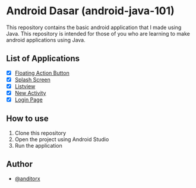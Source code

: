 # Android Dasar (android-java-101)

This repository contains the basic android application that I made using Java. This repository is intended for those of you who are learning to make android applications using Java.

## List of Applications

- [x] [Floating Action Button](https://github.com/anditorx/android-java-101/tree/main/01-FloatingActionButton#floating-action-button)
- [x] [Splash Screen](https://github.com/anditorx/android-java-101/tree/main/Splashscreen)
- [x] [Listview](https://github.com/anditorx/android-java-101/tree/main/listview)
- [x] [New Activity](https://github.com/anditorx/android-java-101/tree/main/OpenNewActivity)
- [x] [Login Page](https://github.com/anditorx/android-java-101/tree/main/LoginPage)

## How to use

1. Clone this repository
2. Open the project using Android Studio
3. Run the application

## Author

- [@anditorx](https://www.github.com/anditorx)
